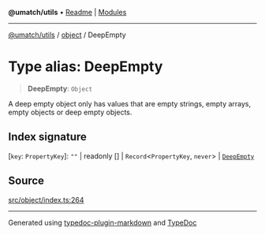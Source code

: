 **@umatch/utils** • [Readme](../../index.md) \| [Modules](../../modules.md)

***

[@umatch/utils](../../modules.md) / [object](../index.md) / DeepEmpty

# Type alias: DeepEmpty

> **DeepEmpty**: `Object`

A deep empty object only has values that are empty strings, empty
arrays, empty objects or deep empty objects.

## Index signature

 \[`key`: `PropertyKey`\]: `""` \| readonly [] \| `Record`\<`PropertyKey`, `never`\> \| [`DeepEmpty`](DeepEmpty.md)

## Source

[src/object/index.ts:264](https://github.com/umatch-oficial/utils/blob/f37b7e4/src/object/index.ts#L264)

***

Generated using [typedoc-plugin-markdown](https://www.npmjs.com/package/typedoc-plugin-markdown) and [TypeDoc](https://typedoc.org/)
